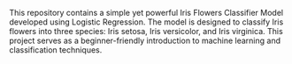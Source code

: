 This repository contains a simple yet powerful Iris Flowers Classifier Model developed using Logistic Regression. The model is designed to classify Iris flowers into three species: Iris setosa, Iris versicolor, and Iris virginica. This project serves as a beginner-friendly introduction to machine learning and classification techniques.
